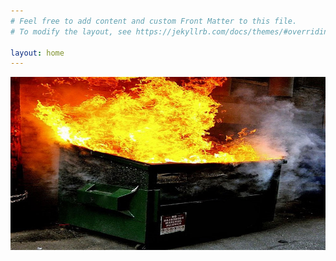```yaml
---
# Feel free to add content and custom Front Matter to this file.
# To modify the layout, see https://jekyllrb.com/docs/themes/#overriding-theme-defaults

layout: home
---
```


<img title="lol i done goof'd" alt="Alt text" src="/assets/img/dumpsterfire.jpg">
